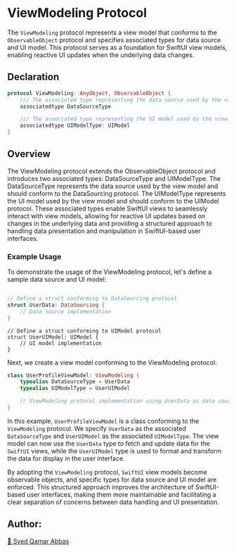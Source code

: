 # ViewModeling Protocol

The `ViewModeling` protocol represents a view model that conforms to the `ObservableObject` protocol and specifies associated types for data source and UI model. This protocol serves as a foundation for SwiftUI view models, enabling reactive UI updates when the underlying data changes.

## Declaration

```swift
protocol ViewModeling: AnyObject, ObservableObject {
    /// The associated type representing the data source used by the view model.
    associatedtype DataSourceType

    /// The associated type representing the UI model used by the view model.
    associatedtype UIModelType: UIModel
}
```
## Overview

The ViewModeling protocol extends the ObservableObject protocol and introduces two associated types: DataSourceType and UIModelType. The DataSourceType represents the data source used by the view model and should conform to the DataSourcing protocol. The UIModelType represents the UI model used by the view model and should conform to the UIModel protocol. These associated types enable SwiftUI views to seamlessly interact with view models, allowing for reactive UI updates based on changes in the underlying data and providing a structured approach to handling data presentation and manipulation in SwiftUI-based user interfaces.

### Example Usage

To demonstrate the usage of the ViewModeling protocol, let's define a sample data source and UI model:

``` swift

// Define a struct conforming to DataSourcing protocol
struct UserData: DataSourcing {
    // Data source implementation
}
```
```
// Define a struct conforming to UIModel protocol
struct UserUIModel: UIModel {
    // UI model implementation
}
```
Next, we create a view model conforming to the ViewModeling protocol:

``` swift
class UserProfileViewModel: ViewModeling {
    typealias DataSourceType = UserData
    typealias UIModelType = UserUIModel

    // ViewModeling protocol implementation using UserData as data source and UserUIModel as UI model
}
```
In this example, `UserProfileViewModel` is a class conforming to the `ViewModeling` protocol. We specify `UserData` as the associated `DataSourceType` and `UserUIModel` as the associated `UIModelType`. The view model can now use the `UserData` type to fetch and update data for the `SwiftUI` views, while the `UserUIModel` type is used to format and transform the data for display in the user interface.

By adopting the `ViewModeling` protocol, `SwiftUI` view models become observable objects, and specific types for data source and UI model are enforced. This structured approach improves the architecture of SwiftUI-based user interfaces, making them more maintainable and facilitating a clear separation of concerns between data handling and UI presentation.
## Author:
[🔗 Syed Qamar Abbas](https://www.linkedin.com/in/syed-qamar-abbas-2b23b794/)
